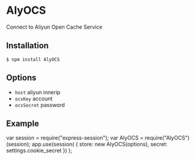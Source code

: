 AlyOCS
======

Connect to Aliyun Open Cache Service

## Installation

    $ npm install AlyOCS

## Options

  - `host` aliyun innerip 
  - `ocsKey` account
  - `ocsSecret` password

## Example

  var session = require("express-session");
  var AlyOCS  = require("AlyOCS")(session);
  app.use(session(
    {
      store: new AlyOCS(options), 
      secret: settings.cookie_secret
    })
  );
